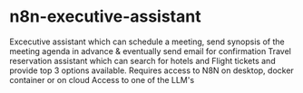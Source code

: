 # n8n-executive-assistant
Excecutive assistant which can schedule a meeting, send synopsis of the meeting agenda in advance &amp; eventually send email for confirmation
Travel reservation assistant which can search for hotels and Flight tickets and provide top 3 options available.
Requires access to N8N on desktop, docker container or on cloud
Access to one of the LLM's
